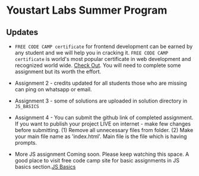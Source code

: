 # Youstart Labs Summer Program

## Updates

* `FREE CODE CAMP certificate` for frontend development can be earned by any student and we will help you in cracking it. `FREE CODE CAMP certificate` is world's most popular certificate in web development and recognized world wide. [Check Out](https://www.freecodecamp.org/map#Basic-Algorithm-Scripting). You will need to complete some assignment but its worth the effort.

* Assignment 2 - credits updated for all students those who are missing can ping on whatsapp or email.
* Assignment 3 - some of solutions are uploaded in solution directory in `JS_BASICS`
* Assignment 4 - You can submit the github link of completed assignment. If you want to publish your project LIVE on internet - make few changes before submitting. (1) Remove all unnecessary files from folder. (2) Make your main file name as 'index.html'. Main file is the file which is having prompts.
* More JS assignment Coming soon. Please keep watching this space. A good place to visit free code camp site for basic assignments in JS basics section.[JS Basics](https://www.freecodecamp.org/map#nested-collapseBasicJavaScript)


